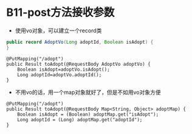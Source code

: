 # B11-post方法接收参数

* 使用vo对象，可以建立一个record类

```java
public record AdoptVo(Long adoptId, Boolean isAdopt) {
}
```

```
@PutMapping("/adopt")
public Result toAdopt(@RequestBody AdoptVo adoptVo) {
    Boolean isAdopt=adoptVo.isAdopt();
    Long adoptId=adoptVo.adoptId();
}
```

* 不用vo的话，用一个map对象就好了，但是不如用vo对象方便

```
@PutMapping("/adopt")
public Result toAdopt(@RequestBody Map<String, Object> adoptMap) {
    Boolean isAdopt = (Boolean) adoptMap.get("isAdopt");
    Long adoptId = (Long) adoptMap.get("adoptId");
}
```